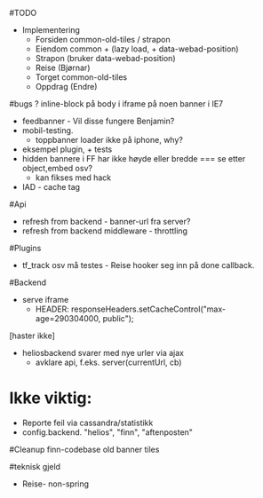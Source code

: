 #TODO
- Implementering
  - Forsiden  common-old-tiles / strapon
  - Eiendom   common + (lazy load, + data-webad-position)
  - Strapon   (bruker data-webad-position)
  - Reise     (Bjørnar)
  - Torget    common-old-tiles
  - Oppdrag   (Endre)

#bugs
? inline-block på body i iframe på noen banner i IE7
- feedbanner - Vil disse fungere Benjamin?
- mobil-testing.
  - toppbanner loader ikke på iphone, why?
- eksempel plugin, + tests
- hidden bannere i FF har ikke høyde eller bredde === se etter object,embed osv?
  - kan fikses med hack
- IAD -  cache tag

#Api
- refresh from backend - banner-url fra server? 
- refresh from backend middleware - throttling

#Plugins
- tf_track osv må testes - Reise hooker seg inn på done callback.


#Backend
  - serve iframe 
    - HEADER: responseHeaders.setCacheControl("max-age=290304000, public");
  
  [haster ikke] 
  - heliosbackend svarer med nye urler via ajax
    - avklare api, f.eks. server(currentUrl, cb)
  
# Ikke viktig:
- Reporte feil via cassandra/statistikk
- config.backend. 
  "helios", "finn", "aftenposten"

#Cleanup finn-codebase
  old banner tiles

#teknisk gjeld
  - Reise- non-spring